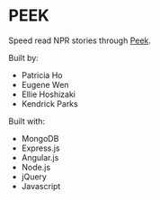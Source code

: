PEEK
====
Speed read NPR stories through [Peek](http://peekachu.herokuapp.com/ "Peek").



Built by:  
* Patricia Ho  
* Eugene Wen  
* Ellie Hoshizaki  
* Kendrick Parks  

Built with:  
* MongoDB  
* Express.js  
* Angular.js  
* Node.js  
* jQuery  
* Javascript  

